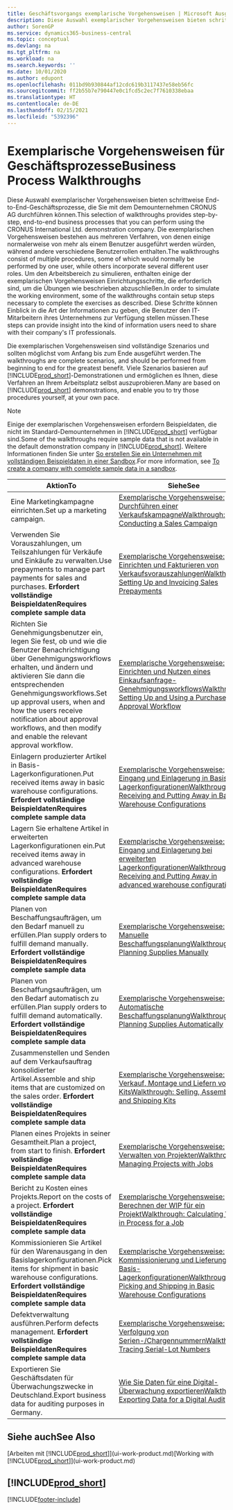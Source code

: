 ```yaml
---
title: Geschäftsvorgangs exemplarische Vorgehensweisen | Microsoft Ausgleich.
description: Diese Auswahl exemplarischer Vorgehensweisen bieten schrittweise End-to-End-Geschäftsprozesse, die Sie mit dem Demounternehmen CRONUS AG durchführen können.
author: SorenGP
ms.service: dynamics365-business-central
ms.topic: conceptual
ms.devlang: na
ms.tgt_pltfrm: na
ms.workload: na
ms.search.keywords: ''
ms.date: 10/01/2020
ms.author: edupont
ms.openlocfilehash: 011bd9b930844af12cdc619b3117437e58eb56fc
ms.sourcegitcommit: ff2b55b7e790447e0c1fcd5c2ec7f7610338ebaa
ms.translationtype: HT
ms.contentlocale: de-DE
ms.lasthandoff: 02/15/2021
ms.locfileid: "5392396"
---
```

# <a name="business-process-walkthroughs"></a><span data-ttu-id="49923-103">Exemplarische Vorgehensweisen für Geschäftsprozesse</span><span class="sxs-lookup"><span data-stu-id="49923-103">Business Process Walkthroughs</span></span>

<span data-ttu-id="49923-104">Diese Auswahl exemplarischer Vorgehensweisen bieten schrittweise End-to-End-Geschäftsprozesse, die Sie mit dem Demounternehmen CRONUS AG durchführen können.</span><span class="sxs-lookup"><span data-stu-id="49923-104">This selection of walkthroughs provides step-by-step, end-to-end business processes that you can perform using the CRONUS International Ltd. demonstration company.</span></span> <span data-ttu-id="49923-105">Die exemplarischen Vorgehensweisen bestehen aus mehreren Verfahren, von denen einige normalerweise von mehr als einem Benutzer ausgeführt werden würden, während andere verschiedene Benutzerrollen enthalten.</span><span class="sxs-lookup"><span data-stu-id="49923-105">The walkthroughs consist of multiple procedures, some of which would normally be performed by one user, while others incorporate several different user roles.</span></span> <span data-ttu-id="49923-106">Um den Arbeitsbereich zu simulieren, enthalten einige der exemplarischen Vorgehensweisen Einrichtungsschritte, die erforderlich sind, um die Übungen wie beschrieben abzuschließen.</span><span class="sxs-lookup"><span data-stu-id="49923-106">In order to simulate the working environment, some of the walkthroughs contain setup steps necessary to complete the exercises as described.</span></span> <span data-ttu-id="49923-107">Diese Schritte können Einblick in die Art der Informationen zu geben, die Benutzer den IT-Mitarbeitern ihres Unternehmens zur Verfügung stellen müssen.</span><span class="sxs-lookup"><span data-stu-id="49923-107">These steps can provide insight into the kind of information users need to share with their company's IT professionals.</span></span>  

 <span data-ttu-id="49923-108">Die exemplarischen Vorgehensweisen sind vollständige Szenarios und sollten möglichst vom Anfang bis zum Ende ausgeführt werden.</span><span class="sxs-lookup"><span data-stu-id="49923-108">The walkthroughs are complete scenarios, and should be performed from beginning to end for the greatest benefit.</span></span> <span data-ttu-id="49923-109">Viele Szenarios basieren auf [!INCLUDE[prod_short](includes/prod_short.md)]-Demonstrationen und ermöglichen es Ihnen, diese Verfahren an Ihrem Arbeitsplatz selbst auszuprobieren.</span><span class="sxs-lookup"><span data-stu-id="49923-109">Many are based on [!INCLUDE[prod_short](includes/prod_short.md)] demonstrations, and enable you to try those procedures yourself, at your own pace.</span></span>  

> [!NOTE]
> <span data-ttu-id="49923-110">Einige der exemplarischen Vorgehensweisen erfordern Beispieldaten, die nicht im Standard-Demounternehmen in [!INCLUDE[prod_short](includes/prod_short.md)] verfügbar sind.</span><span class="sxs-lookup"><span data-stu-id="49923-110">Some of the walkthroughs require sample data that is not available in the default demonstration company in [!INCLUDE[prod_short](includes/prod_short.md)].</span></span> <span data-ttu-id="49923-111">Weitere Informationen finden Sie unter [So erstellen Sie ein Unternehmen mit vollständigen Beispieldaten in einer Sandbox](across-how-create-sandbox-environment.md#to-create-a-company-with-complete-sample-data-in-a-sandbox).</span><span class="sxs-lookup"><span data-stu-id="49923-111">For more information, see [To create a company with complete sample data in a sandbox](across-how-create-sandbox-environment.md#to-create-a-company-with-complete-sample-data-in-a-sandbox).</span></span>

|<span data-ttu-id="49923-112">Aktion</span><span class="sxs-lookup"><span data-stu-id="49923-112">To</span></span>|<span data-ttu-id="49923-113">Siehe</span><span class="sxs-lookup"><span data-stu-id="49923-113">See</span></span>|  
|--------|---------|  
|<span data-ttu-id="49923-114">Eine Marketingkampagne einrichten.</span><span class="sxs-lookup"><span data-stu-id="49923-114">Set up a marketing campaign.</span></span>|[<span data-ttu-id="49923-115">Exemplarische Vorgehensweise: Durchführen einer Verkaufskampagne</span><span class="sxs-lookup"><span data-stu-id="49923-115">Walkthrough: Conducting a Sales Campaign</span></span>](walkthrough-conducting-a-sales-campaign.md)|  
|<span data-ttu-id="49923-116">Verwenden Sie Vorauszahlungen, um Teilszahlungen für Verkäufe und Einkäufe zu verwalten.</span><span class="sxs-lookup"><span data-stu-id="49923-116">Use prepayments to manage part payments for sales and purchases.</span></span> <span data-ttu-id="49923-117">**Erfordert vollständige Beispieldaten**</span><span class="sxs-lookup"><span data-stu-id="49923-117">**Requires complete sample data**</span></span> |[<span data-ttu-id="49923-118">Exemplarische Vorgehensweise: Einrichten und Fakturieren von Verkaufsvorauszahlungen</span><span class="sxs-lookup"><span data-stu-id="49923-118">Walkthrough: Setting Up and Invoicing Sales Prepayments</span></span>](walkthrough-setting-up-and-invoicing-sales-prepayments.md)|  
|<span data-ttu-id="49923-119">Richten Sie Genehmigungsbenutzer ein, legen Sie fest, ob und wie die Benutzer Benachrichtigung über Genehmigungsworkflows erhalten, und ändern und aktivieren Sie dann die entsprechenden Genehmigungsworkflows.</span><span class="sxs-lookup"><span data-stu-id="49923-119">Set up approval users, when and how the users receive notification about approval workflows, and then modify and enable the relevant approval workflow.</span></span>|[<span data-ttu-id="49923-120">Exemplarische Vorgehensweise: Einrichten und Nutzen eines Einkaufsanfrage-Genehmigungsworkflows</span><span class="sxs-lookup"><span data-stu-id="49923-120">Walkthrough: Setting Up and Using a Purchase Approval Workflow</span></span>](walkthrough-setting-up-and-using-a-purchase-approval-workflow.md)|  
|<span data-ttu-id="49923-121">Einlagern produzierter Artikel in Basis-Lagerkonfigurationen.</span><span class="sxs-lookup"><span data-stu-id="49923-121">Put received items away in basic warehouse configurations.</span></span> <span data-ttu-id="49923-122">**Erfordert vollständige Beispieldaten**</span><span class="sxs-lookup"><span data-stu-id="49923-122">**Requires complete sample data**</span></span>|[<span data-ttu-id="49923-123">Exemplarische Vorgehensweise: Eingang und Einlagerung in Basis-Lagerkonfigurationen</span><span class="sxs-lookup"><span data-stu-id="49923-123">Walkthrough: Receiving and Putting Away in Basic Warehouse Configurations</span></span>](walkthrough-receiving-and-putting-away-in-basic-warehousing.md)|  
|<span data-ttu-id="49923-124">Lagern Sie erhaltene Artikel in erweiterten Lagerkonfigurationen ein.</span><span class="sxs-lookup"><span data-stu-id="49923-124">Put received items away in advanced warehouse configurations.</span></span> <span data-ttu-id="49923-125">**Erfordert vollständige Beispieldaten**</span><span class="sxs-lookup"><span data-stu-id="49923-125">**Requires complete sample data**</span></span>|[<span data-ttu-id="49923-126">Exemplarische Vorgehensweise: Eingang und Einlagerung bei erweiterten Lagerkonfigurationen</span><span class="sxs-lookup"><span data-stu-id="49923-126">Walkthrough: Receiving and Putting Away in advanced warehouse configurations</span></span>](walkthrough-receiving-and-putting-away-in-advanced-warehousing.md)|  
|<span data-ttu-id="49923-127">Planen von Beschaffungsaufträgen, um den Bedarf manuell zu erfüllen.</span><span class="sxs-lookup"><span data-stu-id="49923-127">Plan supply orders to fulfill demand manually.</span></span> <span data-ttu-id="49923-128">**Erfordert vollständige Beispieldaten**</span><span class="sxs-lookup"><span data-stu-id="49923-128">**Requires complete sample data**</span></span>|[<span data-ttu-id="49923-129">Exemplarische Vorgehensweise: Manuelle Beschaffungsplanung</span><span class="sxs-lookup"><span data-stu-id="49923-129">Walkthrough: Planning Supplies Manually</span></span>](walkthrough-planning-supplies-manually.md)|  
|<span data-ttu-id="49923-130">Planen von Beschaffungsaufträgen, um den Bedarf automatisch zu erfüllen.</span><span class="sxs-lookup"><span data-stu-id="49923-130">Plan supply orders to fulfill demand automatically.</span></span> <span data-ttu-id="49923-131">**Erfordert vollständige Beispieldaten**</span><span class="sxs-lookup"><span data-stu-id="49923-131">**Requires complete sample data**</span></span>|[<span data-ttu-id="49923-132">Exemplarische Vorgehensweise: Automatische Beschaffungsplanung</span><span class="sxs-lookup"><span data-stu-id="49923-132">Walkthrough: Planning Supplies Automatically</span></span>](walkthrough-planning-supplies-automatically.md)|  
|<span data-ttu-id="49923-133">Zusammenstellen und Senden auf dem Verkaufsauftrag konsolidierter Artikel.</span><span class="sxs-lookup"><span data-stu-id="49923-133">Assemble and ship items that are customized on the sales order.</span></span> <span data-ttu-id="49923-134">**Erfordert vollständige Beispieldaten**</span><span class="sxs-lookup"><span data-stu-id="49923-134">**Requires complete sample data**</span></span>|[<span data-ttu-id="49923-135">Exemplarische Vorgehensweise: Verkauf, Montage und Liefern von Kits</span><span class="sxs-lookup"><span data-stu-id="49923-135">Walkthrough: Selling, Assembling, and Shipping Kits</span></span>](walkthrough-selling-assembling-and-shipping-kits.md)|  
|<span data-ttu-id="49923-136">Planen eines Projekts in seiner Gesamtheit.</span><span class="sxs-lookup"><span data-stu-id="49923-136">Plan a project, from start to finish.</span></span> <span data-ttu-id="49923-137">**Erfordert vollständige Beispieldaten**</span><span class="sxs-lookup"><span data-stu-id="49923-137">**Requires complete sample data**</span></span>|[<span data-ttu-id="49923-138">Exemplarische Vorgehensweise: Verwalten von Projekten</span><span class="sxs-lookup"><span data-stu-id="49923-138">Walkthrough: Managing Projects with Jobs</span></span>](walkthrough-managing-projects-with-jobs.md)|  
|<span data-ttu-id="49923-139">Bericht zu Kosten eines Projekts.</span><span class="sxs-lookup"><span data-stu-id="49923-139">Report on the costs of a project.</span></span> <span data-ttu-id="49923-140">**Erfordert vollständige Beispieldaten**</span><span class="sxs-lookup"><span data-stu-id="49923-140">**Requires complete sample data**</span></span>|[<span data-ttu-id="49923-141">Exemplarische Vorgehensweise: Berechnen der WIP für ein Projekt</span><span class="sxs-lookup"><span data-stu-id="49923-141">Walkthrough: Calculating Work in Process for a Job</span></span>](walkthrough-calculating-work-in-process-for-a-job.md)|  
|<span data-ttu-id="49923-142">Kommissionieren Sie Artikel für den Warenausgang in den Basislagerkonfigurationen.</span><span class="sxs-lookup"><span data-stu-id="49923-142">Pick items for shipment in basic warehouse configurations.</span></span> <span data-ttu-id="49923-143">**Erfordert vollständige Beispieldaten**</span><span class="sxs-lookup"><span data-stu-id="49923-143">**Requires complete sample data**</span></span>|[<span data-ttu-id="49923-144">Exemplarische Vorgehensweise: Kommissionierung und Lieferung in Basis-Lagerkonfigurationen</span><span class="sxs-lookup"><span data-stu-id="49923-144">Walkthrough: Picking and Shipping in Basic Warehouse Configurations</span></span>](walkthrough-picking-and-shipping-in-basic-warehousing.md)|  
|<span data-ttu-id="49923-145">Defektverwaltung ausführen.</span><span class="sxs-lookup"><span data-stu-id="49923-145">Perform defects management.</span></span> <span data-ttu-id="49923-146">**Erfordert vollständige Beispieldaten**</span><span class="sxs-lookup"><span data-stu-id="49923-146">**Requires complete sample data**</span></span>|[<span data-ttu-id="49923-147">Exemplarische Vorgehensweise: Verfolgung von Serien-/Chargennummern</span><span class="sxs-lookup"><span data-stu-id="49923-147">Walkthrough: Tracing Serial-Lot Numbers</span></span>](walkthrough-tracing-serial-lot-numbers.md)|
|<span data-ttu-id="49923-148">Exportieren Sie Geschäftsdaten für Überwachungszwecke in Deutschland.</span><span class="sxs-lookup"><span data-stu-id="49923-148">Export business data for auditing purposes in Germany.</span></span>|[<span data-ttu-id="49923-149">Wie Sie Daten für eine Digital-Überwachung exportieren</span><span class="sxs-lookup"><span data-stu-id="49923-149">Walkthrough: Exporting Data for a Digital Audit</span></span>](LocalFunctionality/Germany/walkthrough-exporting-data-for-a-digital-audit.md)|

## <a name="see-also"></a><span data-ttu-id="49923-150">Siehe auch</span><span class="sxs-lookup"><span data-stu-id="49923-150">See Also</span></span>

<span data-ttu-id="49923-151">[Arbeiten mit [!INCLUDE[prod_short](includes/prod_short.md)]](ui-work-product.md)</span><span class="sxs-lookup"><span data-stu-id="49923-151">[Working with [!INCLUDE[prod_short](includes/prod_short.md)]](ui-work-product.md)</span></span>  

## [!INCLUDE[prod_short](includes/free_trial_md.md)]  


[!INCLUDE[footer-include](includes/footer-banner.md)]